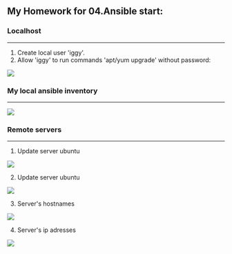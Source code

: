 ## My Homework for 04.Ansible start:


### Localhost
------

1. Create local user 'iggy'.
2. Allow 'iggy' to run commands 'apt/yum upgrade' without password:

![](https://github.com/iggysav/sa.it-academy.by/blob/m-sa2-06-19/isavastsiuk/04.Ans.Homework/Pics/sudoers.JPG)


### My local ansible inventory
------

![](https://github.com/iggysav/sa.it-academy.by/blob/m-sa2-06-19/isavastsiuk/04.Ans.Homework/Pics/inventory.JPG)


### Remote servers
------

1. Update server ubuntu

![](https://github.com/iggysav/sa.it-academy.by/blob/m-sa2-06-19/isavastsiuk/04.Ans.Homework/Pics/update_ub.JPG)

2. Update server ubuntu

![](https://github.com/iggysav/sa.it-academy.by/blob/m-sa2-06-19/isavastsiuk/04.Ans.Homework/Pics/update_cen.JPG)

3. Server's hostnames

![](https://github.com/iggysav/sa.it-academy.by/blob/m-sa2-06-19/isavastsiuk/04.Ans.Homework/Pics/hostnames.JPG)

4. Server's ip adresses

![](https://github.com/iggysav/sa.it-academy.by/blob/m-sa2-06-19/isavastsiuk/04.Ans.Homework/Pics/ipadresses.JPG)

